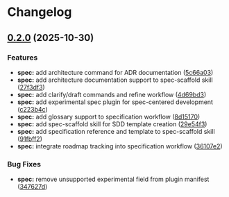 # Changelog

## [0.2.0](https://github.com/elct9620/claudekit/compare/spec-v0.1.0...spec-v0.2.0) (2025-10-30)


### Features

* **spec:** add architecture command for ADR documentation ([5c66a03](https://github.com/elct9620/claudekit/commit/5c66a03b75e94c5cabf1e20f6c5d92d1b353d378))
* **spec:** add architecture documentation support to spec-scaffold skill ([27f3df3](https://github.com/elct9620/claudekit/commit/27f3df3459ff934e54cb18d13e2f8d517bea449f))
* **spec:** add clarify/draft commands and refine workflow ([4d69bd3](https://github.com/elct9620/claudekit/commit/4d69bd30bbf88a98d0dfa234d52079e81fd9afab))
* **spec:** add experimental spec plugin for spec-centered development ([c223b4c](https://github.com/elct9620/claudekit/commit/c223b4c00d738851b9769fd1fda3c4d6dd95ed50))
* **spec:** add glossary support to specification workflow ([8d15170](https://github.com/elct9620/claudekit/commit/8d1517066e4af60aec5501ea062d24967cc3b318))
* **spec:** add spec-scaffold skill for SDD template creation ([29e54f3](https://github.com/elct9620/claudekit/commit/29e54f3af04c77230943935073529a739e424906))
* **spec:** add specification reference and template to spec-scaffold skill ([91fbff2](https://github.com/elct9620/claudekit/commit/91fbff2084b3e332fe5cbf8e459c8b942186bf72))
* **spec:** integrate roadmap tracking into specification workflow ([36107e2](https://github.com/elct9620/claudekit/commit/36107e2b223a2541982c8134c13cffc05d78d00a))


### Bug Fixes

* **spec:** remove unsupported experimental field from plugin manifest ([347627d](https://github.com/elct9620/claudekit/commit/347627d080312be58905c30546ee28433285331e))
